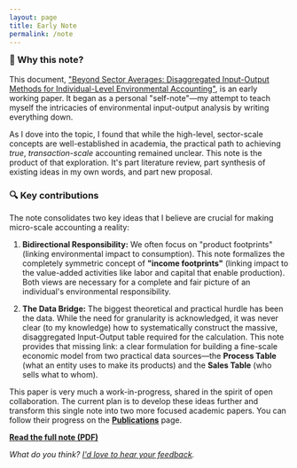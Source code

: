 ```yaml
---
layout: page
title: Early Note
permalink: /note
---
```


<div class="highlight-box">
  <h3 style="margin-top: 0;">📌 Why this note?</h3>
  <p>
    This document, <a href="/assets/pdf/note_v1.1.pdf">"Beyond Sector Averages: Disaggregated Input-Output Methods for Individual-Level Environmental Accounting"</a>, is an early working paper. It began as a personal "self-note"—my attempt to teach myself the intricacies of environmental input-output analysis by writing everything down.
  </p>
  <p>
    As I dove into the topic, I found that while the high-level, sector-scale concepts are well-established in academia, the practical path to achieving <em>true</em>, <em>transaction-scale</em> accounting remained unclear. This note is the product of that exploration. It's part literature review, part synthesis of existing ideas in my own words, and part new proposal.
  </p>
</div>



### 🔍 Key contributions

The note consolidates two key ideas that I believe are crucial for making micro-scale accounting a reality:

1. **Bidirectional Responsibility:** We often focus on "product footprints" (linking environmental impact to consumption). This note formalizes the completely symmetric concept of **"income footprints"** (linking impact to the value-added activities like labor and capital that enable production). Both views are necessary for a complete and fair picture of an individual's environmental responsibility.
    
2. **The Data Bridge:** The biggest theoretical and practical hurdle has been the data. While the need for granularity is acknowledged, it was never clear (to my knowledge) how to systematically construct the massive, disaggregated Input-Output table required for the calculation. This note provides that missing link: a clear formulation for building a fine-scale economic model from two practical data sources—the **Process Table** (what an entity uses to make its products) and the **Sales Table** (who sells what to whom). 

This paper is very much a work-in-progress, shared in the spirit of open collaboration. The current plan is to develop these ideas further and transform this single note into two more focused academic papers. You can follow their progress on the **[Publications](/publications/)** page. 

**[Read the full note (PDF)](/assets/pdf/note_v1.1.pdf)**


_What do you think? [I'd love to hear your feedback](https://tally.so/r/3qyvdO)._
